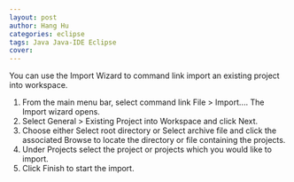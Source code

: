 ```yaml
---
layout: post
author: Hang Hu
categories: eclipse
tags: Java Java-IDE Eclipse 
cover: 
---
```


You can use the Import Wizard to  command link import an existing project into workspace.
1. From the main menu bar, select  command link File > Import.... The Import wizard opens.
2. Select General > Existing Project into Workspace and click Next.
3. Choose either Select root directory or Select archive file and click the associated Browse to locate the directory or file containing the projects.
4. Under Projects select the project or projects which you would like to import.
5. Click Finish to start the import.
